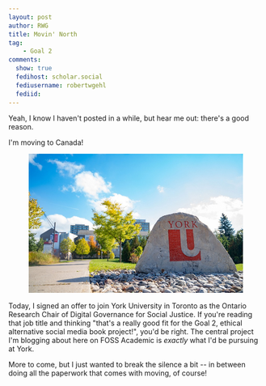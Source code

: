 ```yaml
---
layout: post
author: RWG
title: Movin' North
tag:
    - Goal 2
comments: 
  show: true
  fedihost: scholar.social
  fediusername: robertwgehl
  fediid:
---
```


Yeah, I know I haven't posted in a while, but hear me out: there's a good reason.

I'm moving to Canada!

<figure>
    <img src="/assets/images/york.jpeg" alt="York University logo on a rock among flowers">
</figure>

Today, I signed an offer to join York University in Toronto as the Ontario Research Chair of Digital Governance for Social Justice. If you're reading that job title and thinking "that's a really good fit for the Goal 2, ethical alternative social media book project!", you'd be right. The central project I'm blogging about here on FOSS Academic is *exactly* what I'd be pursuing at York.

More to come, but I just wanted to break the silence a bit -- in between doing all the paperwork that comes with moving, of course!
